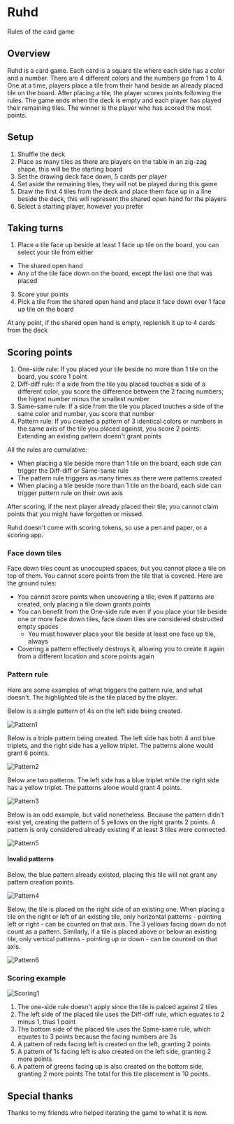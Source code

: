 # Ruhd

Rules of the card game

## Overview 

Ruhd is a card game. Each card is a square tile where each side has a color and a number. There are 4 different colors and the numbers go from 1 to 4. One at a time, players place a tile from their hand beside an already placed tile on the board. After placing a tile, the player scores points following the rules. The game ends when the deck is empty and each player has played their remaining tiles. The winner is the player who has scored the most points.

## Setup

1. Shuffle the deck
2. Place as many tiles as there are players on the table in an zig-zag shape, this will be the starting board
4. Set the drawing deck face down, 5 cards per player
6. Set aside the remaining tiles, they will not be played during this game
7. Draw the first 4 tiles from the deck and place them face up in a line beside the deck, this will represent the shared open hand for the players
8. Select a starting player, however you prefer

## Taking turns

1. Place a tile face up beside at least 1 face up tile on the board, you can select your tile from either
  * The shared open hand
  * Any of the tile face down on the board, except the last one that was placed
3. Score your points
4. Pick a tile from the shared open hand and place it face down over 1 face up tile on the board

At any point, if the shared open hand is empty, replenish it up to 4 cards from the deck

## Scoring points
1. One-side rule: If you placed your tile beside no more than 1 tile on the board, you score 1 point
2. Diff-diff rule: If a side from the tile you placed touches a side of a different color, you score the difference between the 2 facing numbers, the higest number minus the smallest number
3. Same-same rule: If a side from the tile you placed touches a side of the same color and number, you score that number
4. Pattern rule: If you created a pattern of 3 identical colors or numbers in the same axis of the tile you placed against, you score 2 points. Extending an existing pattern doesn't grant points

All the rules are cumulative:
- When placing a tile beside more than 1 tile on the board, each side can trigger the Diff-diff or Same-same rule
- The pattern rule triggers as many times as there were patterns created
- When placing a tile beside more than 1 tile on the board, each side can trigger pattern rule on their own axis  

After scoring, if the next player already placed their tile, you cannot claim points that you might have forgotten or missed.

Ruhd doesn't come with scoring tokens, so use a pen and paper, or a scoring app.

### Face down tiles

Face down tiles count as unoccupied spaces, but you cannot place a tile on top of them. You cannot score points from the tile that is covered. Here are the ground rules:

* You cannot score points when uncovering a tile, even if patterns are created, only placing a tile down grants points 
* You can benefit from the One-side rule even if you place your tile beside one or more face down tiles, face down tiles are considered obstructed empty spaces
  * You must however place your tile beside at least one face up tile, always
* Covering a pattern effectively destroys it, allowing you to create it again from a different location and score points again

### Pattern rule

Here are some examples of what triggers the pattern rule, and what doesn't. The highlighted tile is the tile placed by the player.

Below is a single pattern of 4s on the left side being created.

![Pattern1](https://user-images.githubusercontent.com/2688838/224567089-0c6e3348-efb9-4959-8fca-e60d8afda83f.png)

Below is a triple pattern being created. The left side has both 4 and blue triplets, and the right side has a yellow triplet. The patterns alone would grant 6 points.

![Pattern2](https://user-images.githubusercontent.com/2688838/224567079-96817a15-1e79-432a-b085-10e5181a44ba.png)

Below are two patterns. The left side has a blue triplet while the right side has a yellow triplet. The patterns alone would grant 4 points.

![Pattern3](https://user-images.githubusercontent.com/2688838/224567071-0f3b02ce-d76d-4523-94ae-645d8abb8137.png)

Below is an odd example, but valid nonetheless. Because the pattern didn't exist yet, creating the pattern of 5 yellows on the right grants 2 points. A pattern is only considered already existing if at least 3 tiles were connected. 

![Pattern5](https://user-images.githubusercontent.com/2688838/224566532-00f5341c-c7e2-4292-8584-a58ad78a2543.png)

#### Invalid patterns

Below, the blue pattern already existed, placing this tile will not grant any pattern creation points.

![Pattern4](https://user-images.githubusercontent.com/2688838/224567064-7cab0ebd-b125-4fff-88e5-2649c042e747.png)

Below, the tile is placed on the right side of an existing one. When placing a tile on the right or left of an existing tile, only horizontal patterns - pointing left or right - can be counted on that axis. The 3 yellows facing down do not count as a pattern. Similarly, if a tile is placed above or below an existing tile, only vertical patterns - pointing up or down - can be counted on that axis.

![Pattern6](https://user-images.githubusercontent.com/2688838/224571677-5ff43be9-d049-4597-a748-84ed37f64bff.png)


### Scoring example

![Scoring1](https://user-images.githubusercontent.com/2688838/224573145-b95c2367-41f2-4572-ac21-7d37baeed347.png)

1. The one-side rule doesn't apply since the tile is palced against 2 tiles
2. The left side of the placed tile uses the Diff-diff rule, which equates to 2 minus 1, thus 1 point
3. The bottom side of the placed tile uses the Same-same rule, which equates to 3 points because the facing numbers are 3s
4. A pattern of reds facing left is created on the left, granting 2 points
5. A pattern of 1s facing left is also created on the left side, granting 2 more points
5. A pattern of greens facing up is also created on the bottom side, granting 2 more points
The total for this tile placement is 10 points.

## Special thanks
Thanks to my friends who helped iterating the game to what it is now.
